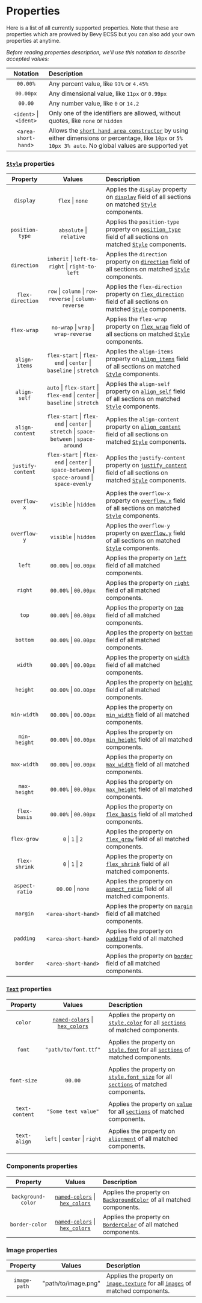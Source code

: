 # Properties

Here is a list of all currently supported properties. Note that these are properties which are provived by Bevy ECSS but you can also add your own properties at anytime.

_Before reading properties description, we'll use this notation to describe accepted values:_

|        Notation        | Description                                                                                                                                                                                                                            |
| :--------------------: | :------------------------------------------------------------------------------------------------------------------------------------------------------------------------------------------------------------------------------------- |
|        `00.00%`        | Any percent value, like `93%` or `4.45%`                                                                                                                                                                                               |
|       `00.00px`        | Any dimensional value, like `11px` or `0.99px`                                                                                                                                                                                         |
|        `00.00`         | Any number value, like `0` or `14.2`                                                                                                                                                                                                   |
| `<ident>` \| `<ident>` | Only one of the identifiers are allowed, without quotes, like `none` or `hidden`                                                                                                                                                       |
|  <`area-short-hand`>   | Allows the [`short hand area constructor`](https://developer.mozilla.org/en-US/docs/Web/CSS/margin#syntax) by using either dimensions or percentage, like `10px` or `5% 10px 3% auto`. No global values are supported yet |


### [`Style`](https://docs.rs/bevy/latest/bevy/prelude/struct.Style.html) properties

|       Property        |                                                                            Values                                                                             | Description                                                                                                                                                                                                                                                               |
|:---------------------:|:-------------------------------------------------------------------------------------------------------------------------------------------------------------:| :------------------------------------------------------------------------------------------------------------------------------------------------------------------------------------------------------------------------------------------------------------------------ |
|       `display`       |                                                                       `flex` \| `none`                                                                        | Applies the  `display`         property on [`display`](https://docs.rs/bevy/latest/bevy/prelude/struct.Style.html#structfield.display) field of all sections on matched [`Style`](https://docs.rs/bevy/latest/bevy/prelude/struct.Style.html) components.                 |
|    `position-type`    |                                                                   `absolute` \| `relative`                                                                    | Applies the  `position-type`   property on [`position_type`](https://docs.rs/bevy/latest/bevy/prelude/struct.Style.html#structfield.position_type) field of all sections on matched [`Style`](https://docs.rs/bevy/latest/bevy/prelude/struct.Style.html) components.     |
|      `direction`      |                                                        `inherit` \| `left-to-right` \| `right-to-left`                                                        | Applies the  `direction`       property on [`direction`](https://docs.rs/bevy/latest/bevy/prelude/struct.Style.html#structfield.direction) field of all sections on matched [`Style`](https://docs.rs/bevy/latest/bevy/prelude/struct.Style.html) components.             |
|   `flex-direction`    |                                                    `row` \| `column` \| `row-reverse` \| `column-reverse`                                                     | Applies the  `flex-direction`  property on [`flex_direction`](https://docs.rs/bevy/latest/bevy/prelude/struct.Style.html#structfield.flex_direction) field of all sections on matched [`Style`](https://docs.rs/bevy/latest/bevy/prelude/struct.Style.html) components.   |
|      `flex-wrap`      |                                                             `no-wrap` \| `wrap` \| `wrap-reverse`                                                             | Applies the  `flex-wrap`       property on [`flex_wrap`](https://docs.rs/bevy/latest/bevy/prelude/struct.Style.html#structfield.flex_wrap) field of all sections on matched [`Style`](https://docs.rs/bevy/latest/bevy/prelude/struct.Style.html) components.             |
|     `align-items`     |                                               `flex-start` \| `flex-end` \| `center` \| `baseline` \| `stretch`                                               | Applies the  `align-items`     property on [`align_items`](https://docs.rs/bevy/latest/bevy/prelude/struct.Style.html#structfield.align_items) field of all sections on matched [`Style`](https://docs.rs/bevy/latest/bevy/prelude/struct.Style.html) components.         |
|     `align-self`      |                                          `auto` \| `flex-start` \| `flex-end` \| `center` \| `baseline` \| `stretch`                                          | Applies the  `align-self`      property on [`align_self`](https://docs.rs/bevy/latest/bevy/prelude/struct.Style.html#structfield.align_self) field of all sections on matched [`Style`](https://docs.rs/bevy/latest/bevy/prelude/struct.Style.html) components.           |
|    `align-content`    |                                   `flex-start` \| `flex-end` \| `center` \| `stretch` \| `space-between` \| `space-around`                                    | Applies the  `align-content`   property on [`align_content`](https://docs.rs/bevy/latest/bevy/prelude/struct.Style.html#structfield.align_content) field of all sections on matched [`Style`](https://docs.rs/bevy/latest/bevy/prelude/struct.Style.html) components.     |
|   `justify-content`   |                                 `flex-start` \| `flex-end` \| `center` \| `space-between` \| `space-around` \| `space-evenly`                                 | Applies the  `justify-content` property on [`justify_content`](https://docs.rs/bevy/latest/bevy/prelude/struct.Style.html#structfield.justify_content) field of all sections on matched [`Style`](https://docs.rs/bevy/latest/bevy/prelude/struct.Style.html) components. |
|     `overflow-x`      |                                                                     `visible` \| `hidden`                                                                     | Applies the  `overflow-x`      property on [`overflow.x`](https://docs.rs/bevy/latest/bevy/prelude/struct.Style.html#structfield.overflow) field of all sections on matched [`Style`](https://docs.rs/bevy/latest/bevy/prelude/struct.Style.html) components.                |
|     `overflow-y`      |                                                                     `visible` \| `hidden`                                                                     | Applies the  `overflow-y`      property on [`overflow.y`](https://docs.rs/bevy/latest/bevy/prelude/struct.Style.html#structfield.overflow) field of all sections on matched [`Style`](https://docs.rs/bevy/latest/bevy/prelude/struct.Style.html) components.                |
|        `left`         |                                                                     `00.00%` \| `00.00px`                                                                     | Applies the             property on [`left`](https://docs.rs/bevy/latest/bevy/prelude/struct.Style.html#structfield.left) field of all matched components.                                                                                                   |
|        `right`        |                                                                     `00.00%` \| `00.00px`                                                                     | Applies the             property on [`right`](https://docs.rs/bevy/latest/bevy/prelude/struct.Style.html#structfield.right) field of all matched components.                                                                                                  |
|         `top`         |                                                                     `00.00%` \| `00.00px`                                                                     | Applies the             property on [`top`](https://docs.rs/bevy/latest/bevy/prelude/struct.Style.html#structfield.top) field of all matched components.                                                                                                    |
|       `bottom`        |                                                                     `00.00%` \| `00.00px`                                                                     | Applies the             property on [`bottom`](https://docs.rs/bevy/latest/bevy/prelude/struct.Style.html#structfield.bottom) field of all matched components.                                                                                                 |
|        `width`        |                                                                     `00.00%` \| `00.00px`                                                                     | Applies the             property on [`width`](https://docs.rs/bevy/latest/bevy/prelude/struct.Style.html#structfield.width) field of all matched components.                                                                                                          |
|       `height`        |                                                                     `00.00%` \| `00.00px`                                                                     | Applies the             property on [`height`](https://docs.rs/bevy/latest/bevy/prelude/struct.Style.html#structfield.height) field of all matched components.                                                                                                         |
|      `min-width`      |                                                                     `00.00%` \| `00.00px`                                                                     | Applies the             property on [`min_width`](https://docs.rs/bevy/latest/bevy/prelude/struct.Style.html#structfield.min_width) field of all matched components.                                                                                                  |
|     `min-height`      |                                                                     `00.00%` \| `00.00px`                                                                     | Applies the             property on [`min_height`](https://docs.rs/bevy/latest/bevy/prelude/struct.Style.html#structfield.min_height) field of all matched components.                                                                                                 |
|      `max-width`      |                                                                     `00.00%` \| `00.00px`                                                                     | Applies the             property on [`max_width`](https://docs.rs/bevy/latest/bevy/prelude/struct.Style.html#structfield.max_width) field of all matched components.                                                                                                  |
|     `max-height`      |                                                                     `00.00%` \| `00.00px`                                                                     | Applies the             property on [`max_height`](https://docs.rs/bevy/latest/bevy/prelude/struct.Style.html#structfield.max_height) field of all matched components.                                                                                                 |
|     `flex-basis`      |                                                                     `00.00%` \| `00.00px`                                                                     | Applies the             property on [`flex_basis`](https://docs.rs/bevy/latest/bevy/prelude/struct.Style.html#structfield.flex_basis) field of all matched components.                                                                                                 |
|      `flex-grow`      |                                                                       `0` \| `1` \| `2`                                                                       | Applies the             property on [`flex_grow`](https://docs.rs/bevy/latest/bevy/prelude/struct.Style.html#structfield.flex_grow)   field of all matched components.                                                                                                    |
|     `flex-shrink`     |                                                                       `0` \| `1` \| `2`                                                                       | Applies the             property on [`flex_shrink`](https://docs.rs/bevy/latest/bevy/prelude/struct.Style.html#structfield.flex_shrink) field of all matched components.                                                                                                  |
|    `aspect-ratio`     |                                                                       `00.00` \| `none`                                                                       | Applies the             property on [`aspect_ratio`](https://docs.rs/bevy/latest/bevy/prelude/struct.Style.html#structfield.aspect_ratio) field of all matched components.                                                                                                |
|       `margin`        |                                                                      <`area-short-hand`>                                                                      | Applies the             property on [`margin`](https://docs.rs/bevy/latest/bevy/prelude/struct.Style.html#structfield.margin) field of all matched components.                                                                                                            |
|       `padding`       |                                                                      <`area-short-hand`>                                                                      | Applies the             property on [`padding`](https://docs.rs/bevy/latest/bevy/prelude/struct.Style.html#structfield.padding) field of all matched components.                                                                                                          |
|       `border`        |                                                                      <`area-short-hand`>                                                                      | Applies the             property on [`border`](https://docs.rs/bevy/latest/bevy/prelude/struct.Style.html#structfield.border) field of all matched components.                                                                                                            |

### [`Text`](https://docs.rs/bevy/latest/bevy/prelude/struct.Text.html) properties

|     Property     |                                                                            Values                                                                            | Description                                                                                                                                                                                                                             |
| :--------------: | :----------------------------------------------------------------------------------------------------------------------------------------------------------: | :-------------------------------------------------------------------------------------------------------------------------------------------------------------------------------------------------------------------------------------- |
|     `color`      | [`named-colors`](https://developer.mozilla.org/en-US/docs/Web/CSS/named-color) \| [`hex_colors`](https://developer.mozilla.org/en-US/docs/Web/CSS/hex-color) | Applies the property on [`style.color`](https://docs.rs/bevy/latest/bevy/text/struct.TextSection.html#structfield.style) for all [`sections`](https://docs.rs/bevy/latest/bevy/text/struct.TextSection.html) of matched components.     |
|                  |
|      `font`      |                                                                     `"path/to/font.ttf"`                                                                     | Applies the property on [`style.font`](https://docs.rs/bevy/latest/bevy/text/struct.TextSection.html#structfield.style) for all [`sections`](https://docs.rs/bevy/latest/bevy/text/struct.TextSection.html) of matched components.      |
|                  |
|   `font-size`    |                                                                           `00.00`                                                                            | Applies the property on [`style.font_size`](https://docs.rs/bevy/latest/bevy/text/struct.TextSection.html#structfield.style) for all [`sections`](https://docs.rs/bevy/latest/bevy/text/struct.TextSection.html) of matched components. |
|                  |
|  `text-content`  |                                                                     `"Some text value"`                                                                      | Applies the property on [`value`](https://docs.rs/bevy/latest/bevy/text/struct.TextSection.html#structfield.value) for all [`sections`](https://docs.rs/bevy/latest/bevy/text/struct.TextSection.html) of matched components.           |
|                  |
|   `text-align`   |                                                                `left` \| `center` \| `right`                                                                 | Applies the property on [`alignment`](https://docs.rs/bevy/latest/bevy/text/struct.Text.html#structfield.alignment) of all matched components.                                                                                          |
|                  |

### Components properties

|       Property       |                                                                            Values                                                                            | Description                                                                                                                                  |
|:--------------------:| :----------------------------------------------------------------------------------------------------------------------------------------------------------: |:---------------------------------------------------------------------------------------------------------------------------------------------|
|  `background-color`  | [`named-colors`](https://developer.mozilla.org/en-US/docs/Web/CSS/named-color) \| [`hex_colors`](https://developer.mozilla.org/en-US/docs/Web/CSS/hex-color) | Applies the property on [`BackgroundColor`](https://docs.rs/bevy/latest/bevy/prelude/struct.BackgroundColor.html) of all matched components. |
|    `border-color`    | [`named-colors`](https://developer.mozilla.org/en-US/docs/Web/CSS/named-color) \| [`hex_colors`](https://developer.mozilla.org/en-US/docs/Web/CSS/hex-color)  | Applies the property on [`BorderColor`](https://docs.rs/bevy/latest/bevy/prelude/struct.BorderColor.html) of all matched components.         |                                                                                                         |

### Image properties

|   Property   |       Values       | Description                                                                                                                                                                                                                          |
|:------------:|:------------------:|:-------------------------------------------------------------------------------------------------------------------------------------------------------------------------------------------------------------------------------------|
| `image-path` | "path/to/image.png" | Applies the property on [`image.texture`](https://docs.rs/bevy/latest/bevy/prelude/struct.UiImage.html#structfield.texture) for all [`images`](https://docs.rs/bevy/latest/bevy/ui/struct.UiImage.html) of matched components. |